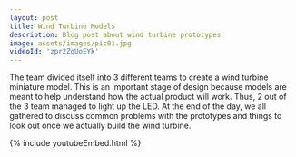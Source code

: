 ```yaml
---
layout: post
title: Wind Turbine Models
description: Blog post about wind turbine prototypes
image: assets/images/pic01.jpg
videoId: 'zpr2ZqUoEYk'
---
```


The team divided itself into 3 different teams to create a wind turbine miniature model. This is an important stage of design because models are meant to help understand how the actual product will work. Thus, 2 out of the 3 team managed to light up the LED. At the end of the day, we all gathered to discuss common problems with the prototypes and things to look out once we actually build the wind turbine.

{% include youtubeEmbed.html %}
